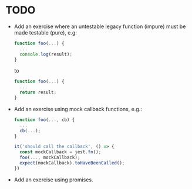 # TODO

- Add an exercise where an untestable legacy function (impure) must be made testable (pure), e.g:

  ```js
  function foo(...) {
    ...
    console.log(result);
  }
  ```

  to

  ```js
  function foo(...) {
    ...
    return result;
  }
  ```

- Add an exercise using mock callback functions, e.g.:

  ```js
  function foo(..., cb) {
    ...
    cb(...);
  }
  ```

  ```js
  it('should call the callback', () => {
    const mockCallback = jest.fn();
    foo(..., mockCallback);
    expect(mockCallback).toHaveBeenCalled();
  })
  ```

- Add an exercise using promises.
